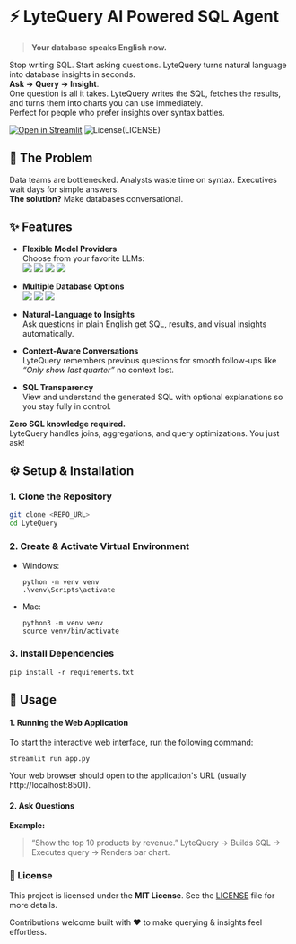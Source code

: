 # ⚡ LyteQuery AI Powered SQL Agent

> **Your database speaks English now.**

Stop writing SQL. Start asking questions. LyteQuery turns natural language into database insights in seconds.<br>
**Ask → Query → Insight**.  <br>
One question is all it takes. LyteQuery writes the SQL, fetches the results, and turns them into charts you can use immediately. <br>
Perfect for people who prefer insights over syntax battles.

[![Open in Streamlit](https://static.streamlit.io/badges/streamlit_badge_black_white.svg)](https://lytequery.streamlit.app/) ![License](https://img.shields.io/badge/License-MIT-green)(LICENSE)

## 🚨 The Problem

Data teams are bottlenecked. Analysts waste time on syntax. Executives wait days for simple answers. <br>
**The solution?** Make databases conversational.

## ✨ Features

- **Flexible Model Providers**  
  Choose from your favorite LLMs: <br>
  <img src="https://img.shields.io/badge/ChatGPT-000000?logo=openai&logoColor=white" />
  <img src="https://img.shields.io/badge/Claude-111111?logo=anthropic&logoColor=white" />
  <img src="https://img.shields.io/badge/Gemini-4285F4?logo=google&logoColor=white" />
  <img src="https://img.shields.io/badge/Groq-FF0000?logo=groq&logoColor=white" />


- **Multiple Database Options**  
  <img src="https://img.shields.io/badge/SQLite-07405E?logo=sqlite&logoColor=white" /> 
  <img src="https://img.shields.io/badge/MySQL-4479A1?logo=mysql&logoColor=white" /> 
  <img src="https://img.shields.io/badge/PostgreSQL-336791?logo=postgresql&logoColor=white" />

- **Natural-Language to Insights**  
  Ask questions in plain English get SQL, results, and visual insights automatically.

- **Context-Aware Conversations**  
  LyteQuery remembers previous questions for smooth follow-ups like  
  *“Only show last quarter”* no context lost.

- **SQL Transparency**  
  View and understand the generated SQL with optional explanations so you stay fully in control.
 
**Zero SQL knowledge required.**  
LyteQuery handles joins, aggregations, and query optimizations. You just ask!

## ⚙️ Setup & Installation

### 1. Clone the Repository
```bash
git clone <REPO_URL>
cd LyteQuery
```
### 2. Create & Activate Virtual Environment
- Windows:
  ```
  python -m venv venv
  .\venv\Scripts\activate
  ```
- Mac:
  ```
  python3 -m venv venv
  source venv/bin/activate
  ```
### 3. Install Dependencies

```
pip install -r requirements.txt
```

## 🚀 Usage

#### 1. Running the Web Application
To start the interactive web interface, run the following command:
```
streamlit run app.py
```
Your web browser should open to the application's URL (usually http://localhost:8501).

#### 2. Ask Questions
**Example:**
> “Show the top 10 products by revenue.” LyteQuery → Builds SQL → Executes query → Renders bar chart.

### 📝 License
This project is licensed under the **MIT License**. See the [LICENSE](LICENSE.txt) file for more details.

Contributions welcome built with ❤️ to make querying & insights feel effortless.

